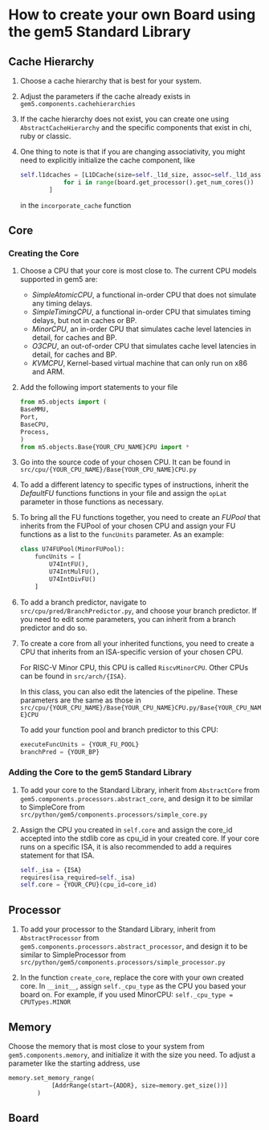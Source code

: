 # How to create your own Board using the gem5 Standard Library

## Cache Hierarchy
1. Choose a cache hierarchy that is best for your system.
2. Adjust the parameters if the cache already exists in ``gem5.components.cachehierarchies``
3. If the cache hierarchy does not exist, you can create one using ``AbstractCacheHierarchy`` and the specific components that exist in chi, ruby or classic.
4. One thing to note is that if you are changing associativity, you might need to explicitly initialize the cache component, like 

    ```python
    self.l1dcaches = [L1DCache(size=self._l1d_size, assoc=self._l1d_assoc)
                for i in range(board.get_processor().get_num_cores())
            ]
    ```
    in the ```incorporate_cache``` function


## Core

### Creating the Core

1. Choose a CPU that your core is most close to. The current CPU models supported in gem5 are:

    - _SimpleAtomicCPU_, a functional in-order CPU that does not simulate any timing delays.
    - _SimpleTimingCPU_, a functional in-order CPU that simulates timing delays, but not in caches or BP.
    - _MinorCPU_, an in-order CPU that simulates cache level latencies in detail, for caches and BP.
    - _O3CPU_, an out-of-order CPU that simulates cache level latencies in detail, for caches and BP.
    - _KVMCPU_, Kernel-based virtual machine that can only run on x86 and ARM.

2. Add the following import statements to your file

    ```python
    from m5.objects import (
    BaseMMU,
    Port,
    BaseCPU,
    Process,
    )
    from m5.objects.Base{YOUR_CPU_NAME}CPU import *

    ```

3. Go into the source code of your chosen CPU. It can be found in ``src/cpu/{YOUR_CPU_NAME}/Base{YOUR_CPU_NAME}CPU.py``

4. To add a different latency to specific types of instructions, inherit the _DefaultFU_ functions functions in your file and assign the ``opLat`` parameter in those functions as necessary.

5. To bring all the FU functions together, you need to create an _FUPool_ that inherits from the FUPool of your chosen CPU and assign your FU functions as a list to the ``funcUnits`` parameter. As an example:

    ``` python
    class U74FUPool(MinorFUPool):
        funcUnits = [
            U74IntFU(),
            U74IntMulFU(),
            U74IntDivFU()
        ]
    ```

5. To add a branch predictor, navigate to ``src/cpu/pred/BranchPredictor.py``, and choose your branch predictor. If you need to edit some parameters, you can inherit from a branch predictor and do so.

6. To create a core from all your inherited functions, you need to create a CPU that inherits from an ISA-specific version of your chosen CPU. 

    For RISC-V Minor CPU, this CPU is called ``RiscvMinorCPU``. Other CPUs can be found in ``src/arch/{ISA}``.

    In this class, you can also edit the latencies of the pipeline. These parameters are the same as those in ``src/cpu/{YOUR_CPU_NAME}/Base{YOUR_CPU_NAME}CPU.py/Base{YOUR_CPU_NAME}CPU``

    To add your function pool and branch predictor to this CPU:

    ``` python
    executeFuncUnits = {YOUR_FU_POOL}
    branchPred = {YOUR_BP}
    ```

### Adding the Core to the gem5 Standard Library

1. To add your core to the Standard Library, inherit from ``AbstractCore`` from ``gem5.components.processors.abstract_core``, and design it to be similar to SimpleCore from ``src/python/gem5/components.processors/simple_core.py``

2. Assign the CPU you created in `self.core` and assign the core_id accepted into the stdlib core as cpu_id in your created core. If your core runs on a specific ISA, it is also recommended to add a requires statement for that ISA.

    ``` python
    self._isa = {ISA}
    requires(isa_required=self._isa)
    self.core = {YOUR_CPU}(cpu_id=core_id)
    ```
     

## Processor

1. To add your processor to the Standard Library, inherit from ``AbstractProcessor`` from ``gem5.components.processors.abstract_processor``, and design it to be similar to SimpleProcessor from ``src/python/gem5/components.processors/simple_processor.py``

2. In the function ``create_core``, replace the core with your own created core. In ``__init__``, assign `self._cpu_type` as the CPU you based your board on. For example, if you used MinorCPU: ```self._cpu_type = CPUTypes.MINOR```

## Memory

Choose the memory that is most close to your system from ``gem5.components.memory``, and initialize it with the size you need. To adjust a parameter like the starting address, use 

``` python
memory.set_memory_range(
            [AddrRange(start={ADDR}, size=memory.get_size())]
        )
```


## Board
